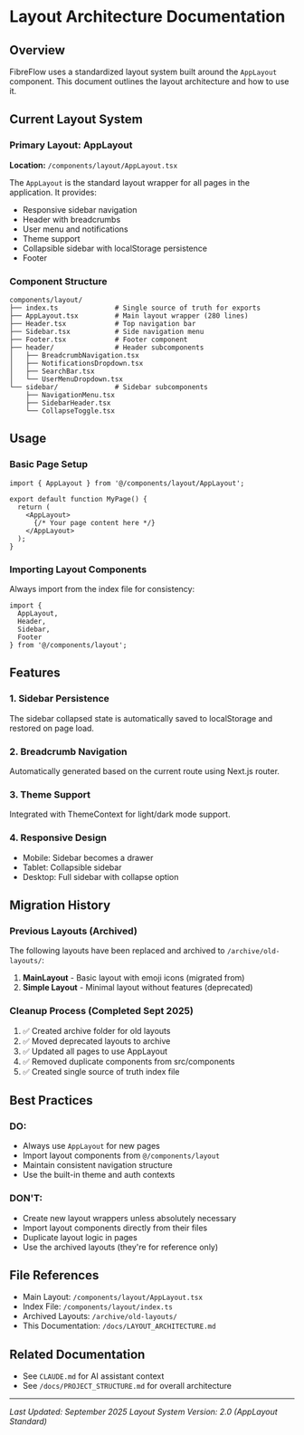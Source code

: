 # Layout Architecture Documentation

## Overview
FibreFlow uses a standardized layout system built around the `AppLayout` component. This document outlines the layout architecture and how to use it.

## Current Layout System

### Primary Layout: AppLayout
**Location:** `/components/layout/AppLayout.tsx`

The `AppLayout` is the standard layout wrapper for all pages in the application. It provides:
- Responsive sidebar navigation
- Header with breadcrumbs
- User menu and notifications
- Theme support
- Collapsible sidebar with localStorage persistence
- Footer

### Component Structure
```
components/layout/
├── index.ts              # Single source of truth for exports
├── AppLayout.tsx         # Main layout wrapper (280 lines)
├── Header.tsx            # Top navigation bar
├── Sidebar.tsx           # Side navigation menu
├── Footer.tsx            # Footer component
├── header/               # Header subcomponents
│   ├── BreadcrumbNavigation.tsx
│   ├── NotificationsDropdown.tsx
│   ├── SearchBar.tsx
│   └── UserMenuDropdown.tsx
└── sidebar/              # Sidebar subcomponents
    ├── NavigationMenu.tsx
    ├── SidebarHeader.tsx
    └── CollapseToggle.tsx
```

## Usage

### Basic Page Setup
```tsx
import { AppLayout } from '@/components/layout/AppLayout';

export default function MyPage() {
  return (
    <AppLayout>
      {/* Your page content here */}
    </AppLayout>
  );
}
```

### Importing Layout Components
Always import from the index file for consistency:
```tsx
import { 
  AppLayout, 
  Header, 
  Sidebar, 
  Footer 
} from '@/components/layout';
```

## Features

### 1. Sidebar Persistence
The sidebar collapsed state is automatically saved to localStorage and restored on page load.

### 2. Breadcrumb Navigation
Automatically generated based on the current route using Next.js router.

### 3. Theme Support
Integrated with ThemeContext for light/dark mode support.

### 4. Responsive Design
- Mobile: Sidebar becomes a drawer
- Tablet: Collapsible sidebar
- Desktop: Full sidebar with collapse option

## Migration History

### Previous Layouts (Archived)
The following layouts have been replaced and archived to `/archive/old-layouts/`:

1. **MainLayout** - Basic layout with emoji icons (migrated from)
2. **Simple Layout** - Minimal layout without features (deprecated)

### Cleanup Process (Completed Sept 2025)
1. ✅ Created archive folder for old layouts
2. ✅ Moved deprecated layouts to archive
3. ✅ Updated all pages to use AppLayout
4. ✅ Removed duplicate components from src/components
5. ✅ Created single source of truth index file

## Best Practices

### DO:
- Always use `AppLayout` for new pages
- Import layout components from `@/components/layout`
- Maintain consistent navigation structure
- Use the built-in theme and auth contexts

### DON'T:
- Create new layout wrappers unless absolutely necessary
- Import layout components directly from their files
- Duplicate layout logic in pages
- Use the archived layouts (they're for reference only)

## File References
- Main Layout: `/components/layout/AppLayout.tsx`
- Index File: `/components/layout/index.ts`
- Archived Layouts: `/archive/old-layouts/`
- This Documentation: `/docs/LAYOUT_ARCHITECTURE.md`

## Related Documentation
- See `CLAUDE.md` for AI assistant context
- See `/docs/PROJECT_STRUCTURE.md` for overall architecture

---
*Last Updated: September 2025*
*Layout System Version: 2.0 (AppLayout Standard)*
